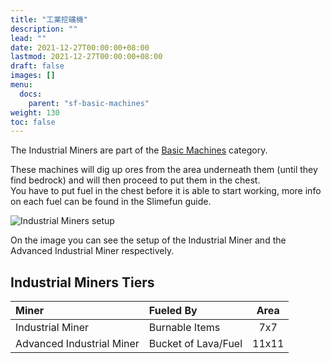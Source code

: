 ```yaml
---
title: "工業挖礦機"
description: ""
lead: ""
date: 2021-12-27T00:00:00+08:00
lastmod: 2021-12-27T00:00:00+08:00
draft: false
images: []
menu: 
  docs:
    parent: "sf-basic-machines"
weight: 130
toc: false
---
```


The Industrial Miners are part of the [Basic Machines](/docs/slimefun/basic-machines) category.  

These machines will dig up ores from the area underneath them (until they find bedrock) and will then proceed to put them in the chest.  
You have to put fuel in the chest before it is able to start working, more info on each fuel can be found in the Slimefun guide.  

<img src="/slimefun-images/multiblock-industrial-miners.png" alt="Industrial Miners setup">

On the image you can see the setup of the Industrial Miner and the Advanced Industrial Miner respectively.

## Industrial Miners Tiers

| Miner                     | Fueled By            | Area  |
| :------------------------ | :------------------- | :---: |
| Industrial Miner          | Burnable Items       | 7x7   |
| Advanced Industrial Miner | Bucket of Lava/Fuel  | 11x11 |
